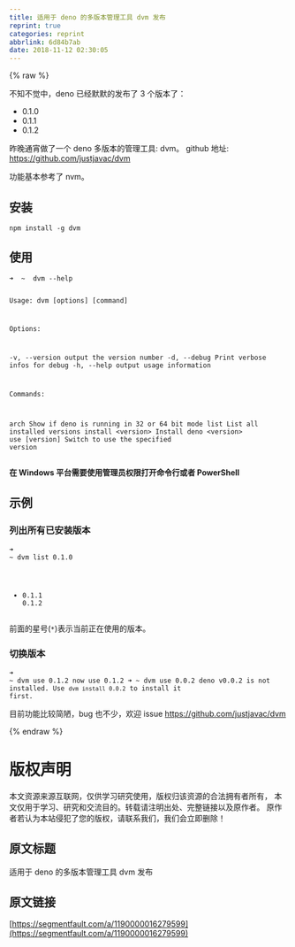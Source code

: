 ```yaml
---
title: 适用于 deno 的多版本管理工具 dvm 发布
reprint: true
categories: reprint
abbrlink: 6d84b7ab
date: 2018-11-12 02:30:05
---
```


{% raw %}
<p>&#x4E0D;&#x77E5;&#x4E0D;&#x89C9;&#x4E2D;&#xFF0C;deno &#x5DF2;&#x7ECF;&#x9ED8;&#x9ED8;&#x7684;&#x53D1;&#x5E03;&#x4E86; 3 &#x4E2A;&#x7248;&#x672C;&#x4E86;&#xFF1A;</p><ul><li>0.1.0</li><li>0.1.1</li><li>0.1.2</li></ul><p>&#x6628;&#x665A;&#x901A;&#x5BB5;&#x505A;&#x4E86;&#x4E00;&#x4E2A; deno &#x591A;&#x7248;&#x672C;&#x7684;&#x7BA1;&#x7406;&#x5DE5;&#x5177;: dvm&#x3002; github &#x5730;&#x5740;: <a href="https://github.com/justjavac/dvm" rel="nofollow noreferrer">https://github.com/justjavac/dvm</a></p><p>&#x529F;&#x80FD;&#x57FA;&#x672C;&#x53C2;&#x8003;&#x4E86; nvm&#x3002;</p><h2>&#x5B89;&#x88C5;</h2><pre><code class="bash">npm install -g dvm</code></pre><h2>&#x4F7F;&#x7528;</h2><pre><code class="bash">&#x279C;  ~  dvm --help

Usage: dvm [options] [command]

Options:

  -v, --version      output the version number
  -d, --debug        Print verbose infos for debug
  -h, --help         output usage information

Commands:

  arch               Show if deno is running in 32 or 64 bit mode
  list               List all installed versions
  install &lt;version&gt;  Install deno &lt;version&gt;
  use [version]      Switch to use the specified version</code></pre><p><strong>&#x5728; Windows &#x5E73;&#x53F0;&#x9700;&#x8981;&#x4F7F;&#x7528;&#x7BA1;&#x7406;&#x5458;&#x6743;&#x9650;&#x6253;&#x5F00;&#x547D;&#x4EE4;&#x884C;&#x6216;&#x8005; PowerShell</strong></p><h2>&#x793A;&#x4F8B;</h2><h3>&#x5217;&#x51FA;&#x6240;&#x6709;&#x5DF2;&#x5B89;&#x88C5;&#x7248;&#x672C;</h3><pre><code class="bash">&#x279C;  ~  dvm list
   0.1.0
*  0.1.1
   0.1.2</code></pre><p>&#x524D;&#x9762;&#x7684;&#x661F;&#x53F7;(<code>*</code>)&#x8868;&#x793A;&#x5F53;&#x524D;&#x6B63;&#x5728;&#x4F7F;&#x7528;&#x7684;&#x7248;&#x672C;&#x3002;</p><h3>&#x5207;&#x6362;&#x7248;&#x672C;</h3><pre><code class="bash">&#x279C;  ~  dvm use 0.1.2
now use 0.1.2
&#x279C;  ~  dvm use 0.0.2
deno v0.0.2 is not installed. Use `dvm install 0.0.2` to install it first.</code></pre><p>&#x76EE;&#x524D;&#x529F;&#x80FD;&#x6BD4;&#x8F83;&#x7B80;&#x964B;&#xFF0C;bug &#x4E5F;&#x4E0D;&#x5C11;&#xFF0C;&#x6B22;&#x8FCE; issue <a href="https://github.com/justjavac/dvm" rel="nofollow noreferrer">https://github.com/justjavac/dvm</a></p>
{% endraw %}

# 版权声明
本文资源来源互联网，仅供学习研究使用，版权归该资源的合法拥有者所有，
本文仅用于学习、研究和交流目的。转载请注明出处、完整链接以及原作者。
原作者若认为本站侵犯了您的版权，请联系我们，我们会立即删除！

## 原文标题
适用于 deno 的多版本管理工具 dvm 发布

## 原文链接
[https://segmentfault.com/a/1190000016279599](https://segmentfault.com/a/1190000016279599)

